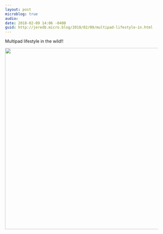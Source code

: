 ```yaml
---
layout: post
microblog: true
audio: 
date: 2018-02-09 14:06 -0400
guid: http://jeredb.micro.blog/2018/02/09/multipad-lifestyle-in.html
---
```

Multipad lifestyle in the wild!! 

<img src="http://micro.jeredb.com/uploads/2018/ab83a807f7.jpg" width="600" height="600" />

